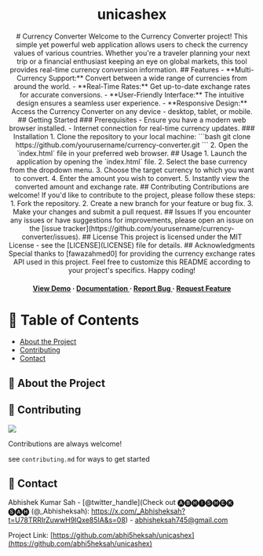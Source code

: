 <div align='center'>

<h1>unicashex</h1>
<p># Currency Converter Welcome to the Currency Converter project! This simple yet powerful web application allows users to check the currency values of various countries. Whether you're a traveler planning your next trip or a financial enthusiast keeping an eye on global markets, this tool provides real-time currency conversion information. ## Features - **Multi-Currency Support:** Convert between a wide range of currencies from around the world. - **Real-Time Rates:** Get up-to-date exchange rates for accurate conversions. - **User-Friendly Interface:** The intuitive design ensures a seamless user experience. - **Responsive Design:** Access the Currency Converter on any device - desktop, tablet, or mobile. ## Getting Started ### Prerequisites - Ensure you have a modern web browser installed. - Internet connection for real-time currency updates. ### Installation 1. Clone the repository to your local machine: ```bash git clone https://github.com/yourusername/currency-converter.git ``` 2. Open the `index.html` file in your preferred web browser. ## Usage 1. Launch the application by opening the `index.html` file. 2. Select the base currency from the dropdown menu. 3. Choose the target currency to which you want to convert. 4. Enter the amount you wish to convert. 5. Instantly view the converted amount and exchange rate. ## Contributing Contributions are welcome! If you'd like to contribute to the project, please follow these steps: 1. Fork the repository. 2. Create a new branch for your feature or bug fix. 3. Make your changes and submit a pull request. ## Issues If you encounter any issues or have suggestions for improvements, please open an issue on the [issue tracker](https://github.com/yourusername/currency-converter/issues). ## License This project is licensed under the MIT License - see the [LICENSE](LICENSE) file for details. ## Acknowledgments Special thanks to [fawazahmed0] for providing the currency exchange rates API used in this project. Feel free to customize this README according to your project's specifics. Happy coding!</p>

<h4> <a href=https://abhi5hekunicashex.netlify.app/>View Demo</a> <span> · </span> <a href="https://github.com/abhi5heksah/unicashex/blob/master/README.md"> Documentation </a> <span> · </span> <a href="https://github.com/abhi5heksah/unicashex/issues"> Report Bug </a> <span> · </span> <a href="https://github.com/abhi5heksah/unicashex/issues"> Request Feature </a> </h4>


</div>

# :notebook_with_decorative_cover: Table of Contents

- [About the Project](#star2-about-the-project)
- [Contributing](#wave-contributing)
- [Contact](#handshake-contact)


## :star2: About the Project

## :wave: Contributing

<a href="https://github.com/abhi5heksah/unicashex/graphs/contributors"> <img src="https://contrib.rocks/image?repo=Louis3797/awesome-readme-template" /> </a>

Contributions are always welcome!

see `contributing.md` for ways to get started

## :handshake: Contact

Abhishek Kumar Sah - [@twitter_handle](Check out 🅐🅑🅗🅘🅢🅗🅔🅚 🅢🅐🅗 (@_Abhisheksah): https://x.com/_Abhisheksah?t=U78TRRIrZuwwH9IQxe85IA&s=08) - abhisheksah745@gmail.com

Project Link: [https://github.com/abhi5heksah/unicashex](https://github.com/abhi5heksah/unicashex)
